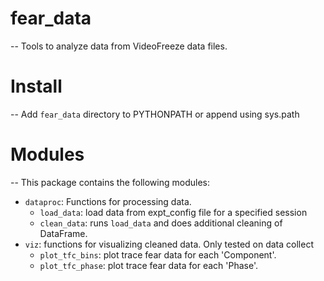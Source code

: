 # fear_data
--
Tools to analyze data from VideoFreeze data files.



# Install
--
Add `fear_data` directory to PYTHONPATH or append using sys.path


# Modules
--
This package contains the following modules:

* `dataproc`: Functions for processing data.
	* `load_data`: load data from expt_config file for a specified session
	* `clean_data`: runs `load_data` and does additional cleaning of DataFrame.
* `viz`: functions for visualizing cleaned data. Only tested on data collect
	* `plot_tfc_bins`: plot trace fear data for each 'Component'.
	* `plot_tfc_phase`: plot trace fear data for each 'Phase'.